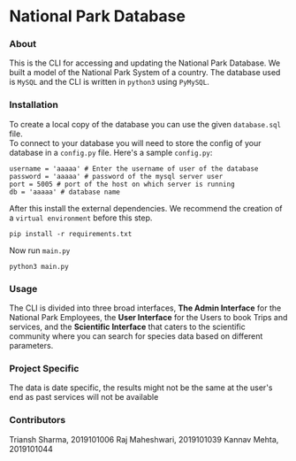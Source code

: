 # National Park Database #

### About ###
This is the CLI for accessing and updating 
the National Park Database. We built
a model of the National Park System of a country.
The database used is `MySQL` and the CLI is written 
in `python3` using `PyMySQL`.

### Installation ###
To create a local copy of the database you can use
the given `database.sql` file.
\
To connect to your database you will need
 to store the config of your database in a 
`config.py` file. 
Here's a sample `config.py`:
```
username = 'aaaaa' # Enter the username of user of the database
password = 'aaaaa' # password of the mysql server user
port = 5005 # port of the host on which server is running
db = 'aaaaa' # database name
```
After this install the external dependencies.
We recommend the creation of a `virtual environment` 
before this step.
```
pip install -r requirements.txt
```
Now run `main.py`
```
python3 main.py
```
### Usage ###
The CLI is divided into three broad interfaces,
**The Admin Interface** for the National Park 
Employees, the **User Interface** for the Users to 
book Trips and services, and the **Scientific
Interface** that caters to the scientific community
where you can search for species data based on different
parameters.

### Project Specific ###
The data is date specific, the results might not be the
same at the user's end as past services will not be available 

### Contributors ###
Triansh Sharma, 2019101006
Raj Maheshwari, 2019101039
Kannav Mehta, 2019101044
